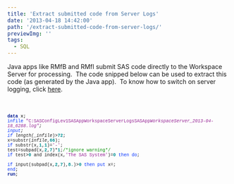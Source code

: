 ```yaml
---
title: 'Extract submitted code from Server Logs'
date: '2013-04-18 14:42:00'
path: '/extract-submitted-code-from-server-logs/'
previewImg: ''
tags:
  - SQL
---
```


Java apps like RMfB and RMfI submit SAS code directly to the Workspace Server for processing. &nbsp;The code snipped below can be used to extract this code (as generated by the Java app). &nbsp;To know how to switch on server logging, click <a href="http://rawsas.blogspot.co.uk/2012/10/how-to-switch-on-workspace-logging.html">here</a>.<br /><br /><br /><div style="color: #011993; font-family: 'Courier New'; font-size: 10px;"><b>data</b><span style="color: black;"> x;</span></div><div style="color: #942193; font-family: 'Courier New'; font-size: 10px;"><span style="color: #0433ff;">infile</span><span style="color: black;"> </span>"C:SASConfigLev1SASAppWorkspaceServerLogsSASApp*WorkspaceServer_2013-04-18_6288.log"<span style="color: black;">;</span></div><div style="color: #0433ff; font-family: 'Courier New'; font-size: 10px;">input<span style="color: black;">;</span></div><div style="font-family: 'Courier New'; font-size: 10px;"><span style="color: #0433ff;">if</span> length(\_infile*)&gt;<span style="color: #009193;"><b>72</b></span>;</div><div style="font-family: 'Courier New'; font-size: 10px;">x=substr(_infile_,<span style="color: #009193;"><b>66</b></span>);</div><div style="font-family: 'Courier New'; font-size: 10px;"><span style="color: #0433ff;">if</span> substr(x,<span style="color: #009193;"><b>1</b></span>,<span style="color: #009193;"><b>1</b></span>)=<span style="color: #942193;">'-'</span>;</div><div style="font-family: 'Courier New'; font-size: 10px;">test=subpad(x,<span style="color: #009193;"><b>2</b></span>,<span style="color: #009193;"><b>7</b></span>)*<span style="color: #009193;"><b>1</b></span>;<span style="color: #008f00;">/*ignore warning\*/</span></div><div style="font-family: 'Courier New'; font-size: 10px;"><span style="color: #0433ff;">if</span> test&gt;<span style="color: #009193;"><b>0</b></span> and index(x,<span style="color: #942193;">'The SAS System'</span>)=<span style="color: #009193;"><b>0</b></span> <span style="color: #0433ff;">then</span> <span style="color: #0433ff;">do</span>;</div><div style="font-family: 'Courier New'; font-size: 10px;"><span style="white-space: pre;"> </span><span style="color: #0433ff;">if</span> input(subpad(x,<span style="color: #009193;"><b>2</b></span>,<span style="color: #009193;"><b>7</b></span>),<span style="color: #009193;"><b>8.</b></span>)&gt;<span style="color: #009193;"><b>0</b></span> <span style="color: #0433ff;">then</span> <span style="color: #0433ff;">put</span> x=;</div><div style="color: #0433ff; font-family: 'Courier New'; font-size: 10px;">end<span style="color: black;">;</span></div><div style="color: #011993; font-family: 'Courier New'; font-size: 10px;"><b>run</b><span style="color: black;">;</span></div>
